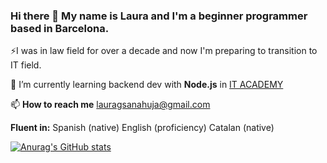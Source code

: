 ### Hi there 👋 My name is Laura and I'm a beginner programmer based in Barcelona. 

<!--
**LauraGutierrezSa/LauraGutierrezSa** is a ✨ _special_ ✨ repository because its `README.md` (this file) appears on your GitHub profile.

Here are some ideas to get you started:

- 🔭 I’m currently working on ...
- 🌱 I’m currently learning ...
- 👯 I’m looking to collaborate on ...
- 🤔 I’m looking for help with ...
- 💬 Ask me about ...
- 📫 How to reach me: ...
- 😄 Pronouns: ...
- ⚡ Fun fact: ...
-->

⚡I was in law field for over a decade and now I'm preparing to transition to IT field.

🌱 I’m currently learning backend dev with **Node.js** in [IT ACADEMY](https://www.barcelonactiva.cat/es/itacademy)

📫 **How to reach me**
lauragsanahuja@gmail.com

**Fluent in:**
Spanish (native)
English (proficiency)
Catalan (native)

[![Anurag's GitHub stats](https://github-readme-stats.vercel.app/api?username=LauraGutierrezSa)](https://github.com/LauraGutierrezSa/github-readme-stats)
